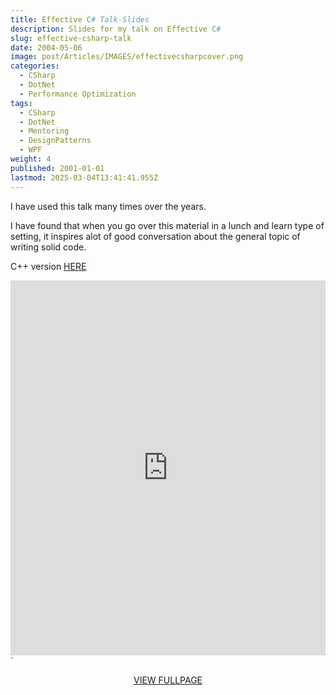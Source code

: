 ```yaml
---
title: Effective C# Talk-Slides
description: Slides for my talk on Effective C#
slug: effective-csharp-talk
date: 2004-05-06
image: post/Articles/IMAGES/effectivecsharpcover.png
categories:
  - CSharp
  - DotNet
  - Performance Optimization
tags:
  - CSharp
  - DotNet
  - Mentoring
  - DesignPatterns
  - WPF
weight: 4
published: 2001-01-01
lastmod: 2025-03-04T13:41:41.955Z
---
```

<!-- ecsharpcover.png 
csharpblue.png
--> 

I have used this talk many times over the years.

I have found that when you go over this material in a lunch and learn type of setting, it inspires alot of good conversation about the general topic of writing solid code.

C++ version [HERE](/post/cpp/effective-cpp/index.md)

<embed src="https://brianbraatz.com/portfolio/Effective%20C%20Sharp%202017.pdf" type="application/pdf" width="100%" height="600px">\`

<div style="text-align: center;"> 
<a href="https://brianbraatz.com/portfolio/Effective%20C%20Sharp%202017.pdf" style="text-align:center; text-decoration: underline">VIEW FULLPAGE</a><br>

</div>

<!--

<a href="https://www.amazon.com/Effective-Covers-Content-Update-Program/dp/0672337878/" style="text-align:center; text-decoration: underline">Effective C++ Amazon Link</a>
-->
